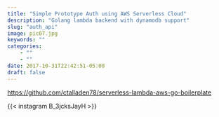 ```yaml
---
title: "Simple Prototype Auth using AWS Serverless Cloud"
description: "Golang lambda backend with dynamodb support"
slug: "auth_api"
image: pic07.jpg
keywords: ""
categories: 
    - ""
    - ""
date: 2017-10-31T22:42:51-05:00
draft: false
---
```


https://github.com/ctalladen78/serverless-lambda-aws-go-boilerplate

{{< instagram B_3jcksJayH >}}


